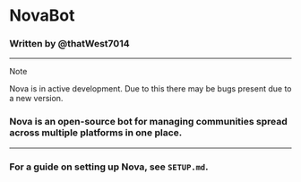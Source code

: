 # NovaBot
### Written by @thatWest7014
---
> [!NOTE] 
> Nova is in active development. Due to this there may be bugs present due to a new version.

### Nova is an open-source bot for managing communities spread across multiple platforms in one place.
---
### For a guide on setting up Nova, see `SETUP.md`.